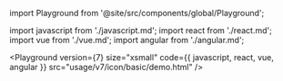 import Playground from '@site/src/components/global/Playground';

import javascript from './javascript.md';
import react from './react.md';
import vue from './vue.md';
import angular from './angular.md';

<Playground
version={7}
size="xsmall"
code={{ javascript, react, vue, angular }}
src="usage/v7/icon/basic/demo.html"
/>
